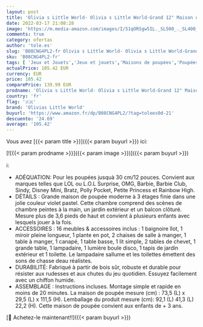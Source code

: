 ```yaml
---
layout: post
title: 'Olivia s Little World- Olivia s Little World-Grand 12" Maison de poupée avec Jardin Avant  TD-12383E'
date: 2022-03-17 21:08:28
image: 'https://m.media-amazon.com/images/I/51qORSgw5IL._SL500_._SL400_.jpg'
comments: true
category: ofertas
author: 'tole.es'
slug: 'B08CNG4PL2-fr Olivia s Little World- Olivia s Little World-Grand 12"...'
sku: 'B08CNG4PL2-fr'
tags: [ 'Jeux et Jouets','Jeux et jouets','Maisons de poupées','Poupées et accessoires','olivias little world', ]
actualPrice: 105.42 EUR
currency: EUR
price: 105.42
comparePrice: 139.99 EUR
prodname: 'Olivia s Little World- Olivia s Little World-Grand 12" Maison de poupée avec Jardin Avant  TD-12383E'
country: 'fr'
flag: '🇫🇷'
brand: 'Olivias Little World'
buyurl: 'https://www.amazon.fr/dp/B08CNG4PL2/?tag=tolees0d-21'
descuento: '24.69'
average: '105.42'
---
```


Vous avez [{{< param title >}}]({{< param buyurl >}}) ici:

[![{{< param prodname >}}]({{< param image >}})]({{< param buyurl >}})

ℹ️:

- ADÉQUATION: Pour les poupées jusquà 30 cm/12 pouces. Convient aux marques telles que LOL ou L.O.L Surprise, OMG, Barbie, Barbie Club, Sindy, Disney Mini, Bratz, Polly Pocket, Petite Princess et Rainbow High.
- DÉTAILS : Grande maison de poupée moderne à 3 étages finie dans une jolie couleur violet pastel. Cette chambre comprend des scènes de chambre peintes à la main, un jardin extérieur et un balcon clôturé. Mesure plus de 3,6 pieds de haut et convient à plusieurs enfants avec lesquels jouer à la fois.
- ACCESSOIRES : 16 meubles & accessoires inclus : 1 baignoire îlot, 1 miroir pleine longueur, 1 plante en pot, 2 chaises de salle à manger, 1 table à manger, 1 canapé, 1 table basse, 1 lit simple, 2 tables de chevet, 1 grande table, 1 lampadaire, 1 lumière boule disco, 1 tapis de jardin extérieur et 1 toilette. Le lampadaire sallume et les toilettes émettent des sons de chasse deau réalistes.
- DURABILITÉ: Fabriqué à partir de bois sûr, robuste et durable pour résister aux rudesses et aux chutes du jeu quotidien. Essuyez facilement avec un chiffon humide.
- ASSEMBLAGE : Instructions incluses. Montage simple et rapide en moins de 20 minutes. La maison de poupée mesure (cm) : 73,5 (L) x 29,5 (L) x 111,5 (H). Lemballage du produit mesure (cm): 92,1 (L) 41,3 (L) 22,2 (H). Cette maison de poupée convient aux enfants de + 3 ans.

[🛒 Achetez-le maintenant!!]({{< param buyurl >}})
